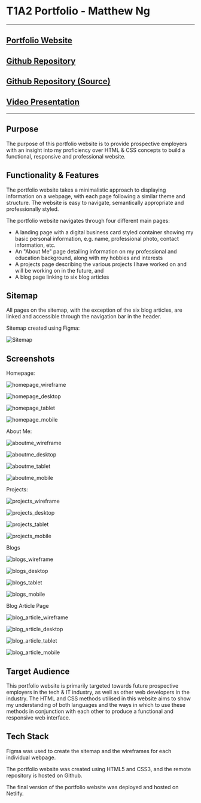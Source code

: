 # T1A2 Portfolio - Matthew Ng

---

## [Portfolio Website](https://stately-concha-37cfb4.netlify.app/)

## [Github Repository](https://github.com/matthewngc/MatthewNg_T1A2)

## [Github Repository (Source)](https://github.com/matthewngc/MatthewNg_T1A2_Source)

## [Video Presentation](https://youtu.be/nPdnlx5GYpU)

---

## Purpose

The purpose of this portfolio website is to provide prospective employers with an insight into my proficiency over HTML & CSS concepts to build a functional, responsive and professional website.

## Functionality & Features

The portfolio website takes a minimalistic approach to displaying information on a webpage, with each page following a similar theme and structure. The website is easy to navigate, semantically appropriate and professionally styled.

The portfolio website navigates through four different main pages:

- A landing page with a digital business card styled container showing my basic personal information, e.g. name, professional photo, contact information, etc.
- An "About Me" page detailing information on my professional and education background, along with my hobbies and interests
- A projects page describing the various projects I have worked on and will be working on in the future, and
- A blog page linking to six blog articles

## Sitemap

All pages on the sitemap, with the exception of the six blog articles, are linked and accessible through the navigation bar in the header.

Sitemap created using Figma:

![Sitemap](docs/sitemap.png "Sitemap")

## Screenshots

Homepage:

![homepage_wireframe](docs/homepage_wireframe.png)

![homepage_desktop](docs/homepage_desktop.PNG)

![homepage_tablet](docs/homepage_tablet.PNG)

![homepage_mobile](docs/homepage_mobile.PNG)

About Me:

![aboutme_wireframe](docs/aboutme_wireframe.PNG)

![aboutme_desktop](docs/aboutme_desktop.PNG)

![aboutme_tablet](docs/aboutme_tablet.PNG)

![aboutme_mobile](docs/aboutme_mobile.PNG)

Projects:

![projects_wireframe](docs/projects_wireframe.PNG)

![projects_desktop](docs/projects_desktop.PNG)

![projects_tablet](docs/projects_tablet.PNG)

![projects_mobile](docs/projects_mobile.PNG)

Blogs

![blogs_wireframe](docs/blogs_wireframe.png)

![blogs_desktop](docs/blogs_desktop.png)

![blogs_tablet](docs/blogs_tablet.png)

![blogs_mobile](docs/blogs_mobile.png)

Blog Article Page

![blog_article_wireframe](docs/blog_article_wireframe.png)

![blog_article_desktop](docs/blog_article_desktop.png)

![blog_article_tablet](docs/blog_article_tablet.png)

![blog_article_mobile](docs/blog_article_mobile.png)

## Target Audience

This portfolio website is primarily targeted towards future prospective employers in the tech & IT industry, as well as other web developers in the industry. The HTML and CSS methods utilised in this website aims to show my understanding of both languages and the ways in which to use these methods in conjunction with each other to produce a functional and responsive web interface.

## Tech Stack

Figma was used to create the sitemap and the wireframes for each individual webpage.

The portfolio website was created using HTML5 and CSS3, and the remote repository is hosted on Github.

The final version of the portfolio website was deployed and hosted on Netlify.
